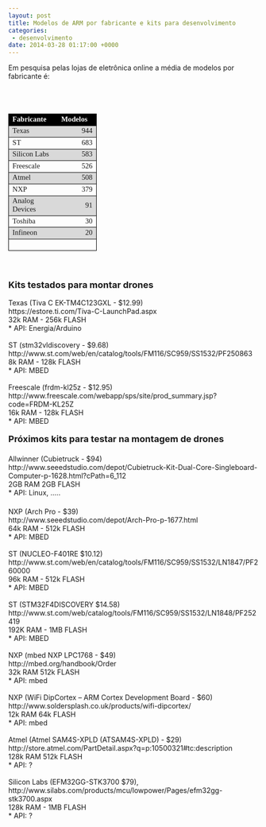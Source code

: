 ```yaml
---
layout: post
title: Modelos de ARM por fabricante e kits para desenvolvimento
categories:
 - desenvolvimento
date: 2014-03-28 01:17:00 +0000
---
```


<div dir="ltr" style="text-align: left;" trbidi="on">
Em pesquisa pelas lojas de eletrônica online a média de modelos por fabricante é:<br/>
<br/>
<a name="more"></a><br/><br/>
<table border="0" cellpadding="0" cellspacing="0" style="border-collapse: collapse; width: 178px;">
<colgroup><col style="mso-width-alt: 3730; mso-width-source: userset; width: 77pt;" width="102"/>
<col style="mso-width-alt: 2779; mso-width-source: userset; width: 57pt;" width="76"/>
</colgroup><tbody>
<tr height="20" style="height: 15.0pt;">
<td height="20" style="background-color: black; background-position: initial initial; background-repeat: initial initial; border-bottom-color: black; border-bottom-width: 0.5pt; border-left-color: black; border-left-width: 0.5pt; border-style: solid none solid solid; border-top-color: black; border-top-width: 0.5pt; color: white; font-family: Calibri; font-size: 11pt; font-weight: 700; height: 15pt; text-underline-style: none; width: 77pt;" width="102">Fabricante</td>
<td style="background-color: black; background-position: initial initial; background-repeat: initial initial; border-bottom-color: black; border-bottom-width: 0.5pt; border-right-color: black; border-right-width: 0.5pt; border-style: solid solid solid none; border-top-color: black; border-top-width: 0.5pt; color: white; font-family: Calibri; font-size: 11pt; font-weight: 700; text-underline-style: none; width: 57pt;" width="76">Modelos</td>
</tr>
<tr height="20" style="height: 15.0pt;">
<td height="20" style="background-color: #d9d9d9; background-position: initial initial; background-repeat: initial initial; border-bottom-color: black; border-bottom-width: 0.5pt; border-left-color: black; border-left-width: 0.5pt; border-style: solid none solid solid; border-top-color: black; border-top-width: 0.5pt; font-family: Calibri; font-size: 11pt; height: 15pt; text-underline-style: none;">Texas</td>
<td align="right" style="background-color: #d9d9d9; background-position: initial initial; background-repeat: initial initial; border-bottom-color: black; border-bottom-width: 0.5pt; border-right-color: black; border-right-width: 0.5pt; border-style: solid solid solid none; border-top-color: black; border-top-width: 0.5pt; font-family: Calibri; font-size: 11pt; text-underline-style: none;">944</td>
</tr>
<tr height="20" style="height: 15.0pt;">
<td height="20" style="border-bottom-color: black; border-bottom-width: 0.5pt; border-left-color: black; border-left-width: 0.5pt; border-style: solid none solid solid; border-top-color: black; border-top-width: 0.5pt; font-family: Calibri; font-size: 11pt; height: 15pt; text-underline-style: none;">ST&nbsp;</td>
<td align="right" style="border-bottom-color: black; border-bottom-width: 0.5pt; border-right-color: black; border-right-width: 0.5pt; border-style: solid solid solid none; border-top-color: black; border-top-width: 0.5pt; font-family: Calibri; font-size: 11pt; text-underline-style: none;">683</td>
</tr>
<tr height="20" style="height: 15.0pt;">
<td height="20" style="background-color: #d9d9d9; background-position: initial initial; background-repeat: initial initial; border-bottom-color: black; border-bottom-width: 0.5pt; border-left-color: black; border-left-width: 0.5pt; border-style: solid none solid solid; border-top-color: black; border-top-width: 0.5pt; font-family: Calibri; font-size: 11pt; height: 15pt; text-underline-style: none;">Silicon Labs</td>
<td align="right" style="background-color: #d9d9d9; background-position: initial initial; background-repeat: initial initial; border-bottom-color: black; border-bottom-width: 0.5pt; border-right-color: black; border-right-width: 0.5pt; border-style: solid solid solid none; border-top-color: black; border-top-width: 0.5pt; font-family: Calibri; font-size: 11pt; text-underline-style: none;">583</td>
</tr>
<tr height="20" style="height: 15.0pt;">
<td height="20" style="border-bottom-color: black; border-bottom-width: 0.5pt; border-left-color: black; border-left-width: 0.5pt; border-style: solid none solid solid; border-top-color: black; border-top-width: 0.5pt; font-family: Calibri; font-size: 11pt; height: 15pt; text-underline-style: none;">Freescale</td>
<td align="right" style="border-bottom-color: black; border-bottom-width: 0.5pt; border-right-color: black; border-right-width: 0.5pt; border-style: solid solid solid none; border-top-color: black; border-top-width: 0.5pt; font-family: Calibri; font-size: 11pt; text-underline-style: none;">526</td>
</tr>
<tr height="20" style="height: 15.0pt;">
<td height="20" style="background-color: #d9d9d9; background-position: initial initial; background-repeat: initial initial; border-bottom-color: black; border-bottom-width: 0.5pt; border-left-color: black; border-left-width: 0.5pt; border-style: solid none solid solid; border-top-color: black; border-top-width: 0.5pt; font-family: Calibri; font-size: 11pt; height: 15pt; text-underline-style: none;">Atmel</td>
<td align="right" style="background-color: #d9d9d9; background-position: initial initial; background-repeat: initial initial; border-bottom-color: black; border-bottom-width: 0.5pt; border-right-color: black; border-right-width: 0.5pt; border-style: solid solid solid none; border-top-color: black; border-top-width: 0.5pt; font-family: Calibri; font-size: 11pt; text-underline-style: none;">508</td>
</tr>
<tr height="20" style="height: 15.0pt;">
<td height="20" style="border-bottom-color: black; border-bottom-width: 0.5pt; border-left-color: black; border-left-width: 0.5pt; border-style: solid none solid solid; border-top-color: black; border-top-width: 0.5pt; font-family: Calibri; font-size: 11pt; height: 15pt; text-underline-style: none;">NXP</td>
<td align="right" style="border-bottom-color: black; border-bottom-width: 0.5pt; border-right-color: black; border-right-width: 0.5pt; border-style: solid solid solid none; border-top-color: black; border-top-width: 0.5pt; font-family: Calibri; font-size: 11pt; text-underline-style: none;">379</td>
</tr>
<tr height="20" style="height: 15.0pt;">
<td height="20" style="background-color: #d9d9d9; background-position: initial initial; background-repeat: initial initial; border-bottom-color: black; border-bottom-width: 0.5pt; border-left-color: black; border-left-width: 0.5pt; border-style: solid none solid solid; border-top-color: black; border-top-width: 0.5pt; font-family: Calibri; font-size: 11pt; height: 15pt; text-underline-style: none;">Analog Devices</td>
<td align="right" style="background-color: #d9d9d9; background-position: initial initial; background-repeat: initial initial; border-bottom-color: black; border-bottom-width: 0.5pt; border-right-color: black; border-right-width: 0.5pt; border-style: solid solid solid none; border-top-color: black; border-top-width: 0.5pt; font-family: Calibri; font-size: 11pt; text-underline-style: none;">91</td>
</tr>
<tr height="20" style="height: 15.0pt;">
<td height="20" style="border-bottom-color: black; border-bottom-width: 0.5pt; border-left-color: black; border-left-width: 0.5pt; border-style: solid none solid solid; border-top-color: black; border-top-width: 0.5pt; font-family: Calibri; font-size: 11pt; height: 15pt; text-underline-style: none;">Toshiba</td>
<td align="right" style="border-bottom-color: black; border-bottom-width: 0.5pt; border-right-color: black; border-right-width: 0.5pt; border-style: solid solid solid none; border-top-color: black; border-top-width: 0.5pt; font-family: Calibri; font-size: 11pt; text-underline-style: none;">30</td>
</tr>
<tr height="20" style="height: 15.0pt;">
<td height="20" style="background-color: #d9d9d9; background-position: initial initial; background-repeat: initial initial; border-bottom-color: black; border-bottom-width: 0.5pt; border-left-color: black; border-left-width: 0.5pt; border-style: solid none solid solid; border-top-color: black; border-top-width: 0.5pt; font-family: Calibri; font-size: 11pt; height: 15pt; text-underline-style: none;">Infineon</td>
<td align="right" style="background-color: #d9d9d9; background-position: initial initial; background-repeat: initial initial; border-bottom-color: black; border-bottom-width: 0.5pt; border-right-color: black; border-right-width: 0.5pt; border-style: solid solid solid none; border-top-color: black; border-top-width: 0.5pt; font-family: Calibri; font-size: 11pt; text-underline-style: none;">20</td>
</tr>
<tr height="20" style="height: 15.0pt;">
<td height="20" style="border-bottom-color: black; border-bottom-width: 0.5pt; border-left-color: black; border-left-width: 0.5pt; border-style: solid none solid solid; border-top-color: black; border-top-width: 0.5pt; font-family: Calibri; font-size: 11pt; height: 15pt; text-underline-style: none;"><br/></td><td align="right" style="border-bottom-color: black; border-bottom-width: 0.5pt; border-right-color: black; border-right-width: 0.5pt; border-style: solid solid solid none; border-top-color: black; border-top-width: 0.5pt; font-family: Calibri; font-size: 11pt; text-underline-style: none;"><br/></td></tr>
</tbody></table>
<b><span style="font-size: large;"><br/></span></b>
<b><span style="font-size: large;"><br/></span></b>
<b><span style="font-size: large;">Kits testados para montar drones</span></b><br/>
<br/>
<div>
Texas (Tiva C EK-TM4C123GXL - $12.99)<br/>
https://estore.ti.com/Tiva-C-LaunchPad.aspx<br/>
32k RAM - 256k FLASH<br/>
*&nbsp;API:&nbsp;Energia/Arduino<br/>
<br/>
ST (stm32vldiscovery - $9.68)<br/>
http://www.st.com/web/en/catalog/tools/FM116/SC959/SS1532/PF250863<br/>
8k RAM - 128k FLASH<br/>
*&nbsp;API:&nbsp;MBED<br/>
<br/>
Freescale (frdm-kl25z - $12.95)<br/>
http://www.freescale.com/webapp/sps/site/prod_summary.jsp?code=FRDM-KL25Z<br/>
16k RAM - 128k FLASH</div>
<div>
* API: MBED<br/>
<br/>
<span style="font-size: large;"><b>Próximos kits para testar na montagem de drones</b></span><br/>
<span style="font-size: large;"><b><br/></b></span>
Allwinner (Cubietruck - $94)<br/>
http://www.seeedstudio.com/depot/Cubietruck-Kit-Dual-Core-Singleboard-Computer-p-1628.html?cPath=6_112<br/>
2GB RAM 2GB FLASH<br/>
* API: Linux, .....<br/>
<span style="font-size: large;"><b><br/></b></span>
NXP (Arch Pro - $39)<br/>
http://www.seeedstudio.com/depot/Arch-Pro-p-1677.html<br/>
64k RAM - 512k FLASH<br/>
* API: MBED<br/>
<br/>
ST (NUCLEO-F401RE $10.12)<br/>
http://www.st.com/web/en/catalog/tools/FM116/SC959/SS1532/LN1847/PF260000<br/>
96k RAM - 512k FLASH<br/>
* API: MBED<br/>
<br/>
ST (STM32F4DISCOVERY $14.58)<br/>
http://www.st.com/web/catalog/tools/FM116/SC959/SS1532/LN1848/PF252419<br/>
192K RAM - 1MB FLASH<br/>
* API: MBED<br/>
<br/>
NXP (mbed NXP LPC1768 - $49)<br/>
http://mbed.org/handbook/Order<br/>
32k RAM 512k FLASH<br/>
* API: mbed<br/>
<br/>
NXP (WiFi DipCortex – ARM Cortex Development Board - $60)<br/>
http://www.soldersplash.co.uk/products/wifi-dipcortex/<br/>
12k RAM 64k FLASH<br/>
* API: mbed<br/>
<br/>
Atmel (Atmel SAM4S-XPLD (ATSAM4S-XPLD) - $29)<br/>
http://store.atmel.com/PartDetail.aspx?q=p:10500321#tc:description<br/>
128k RAM 512k FLASH<br/>
* API: ?<br/>
<br/></div>
<div>
Silicon Labs (EFM32GG-STK3700 $79),<br/>
http://www.silabs.com/products/mcu/lowpower/Pages/efm32gg-stk3700.aspx<br/>
128k RAM - 1MB FLASH<br/>
* API: ?<br/>
<br/>
<br/></div>
</div>